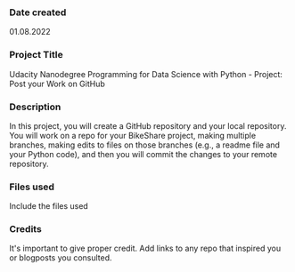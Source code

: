 ### Date created
01.08.2022

### Project Title
Udacity Nanodegree Programming for Data Science with Python - Project: Post your Work on GitHub

### Description
In this project, you will create a GitHub repository and your local repository. You will work on a repo for your BikeShare project, making multiple branches, making edits to files on those branches (e.g., a readme file and your Python code), and then you will commit the changes to your remote repository. 

### Files used
Include the files used

### Credits
It's important to give proper credit. Add links to any repo that inspired you or blogposts you consulted.

